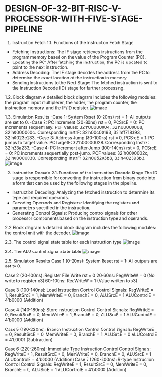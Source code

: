 # DESIGN-OF-32-BIT-RISC-V-PROCESSOR-WITH-FIVE-STAGE-PIPELINE

1. Instruction Fetch
1.1. Functions of the Instruction Fetch Stage
- Fetching Instructions: The IF stage retrieves instructions from the program memory based on the value of the Program Counter (PC).
- Updating the PC: After fetching the instruction, the PC is updated to point to the next instruction.
- Address Decoding: The IF stage decodes the address from the PC to determine the exact location of the instruction in memory.
- Sending Instructions to the Next Stage: The fetched instruction is sent to the Instruction Decode (ID) stage for further processing.

1.2. Block diagram
A detailed block diagram includes the following modules: the program input multiplexer, the adder, the program counter, the instruction memory, and the IF/ID register.
![image](https://github.com/user-attachments/assets/3ca6a9bd-e9df-4303-95af-ec9f37d260af)

1.3. Simulation Results
-Case 1: System Reset (0-20ns)
rst = 1: All outputs are set to 0.
-Case 2: PC Increment (20-80ns)
rst = 0, PCSrcE = 0: PC increments sequentially.
PCF values: 32’h00000004, 32’h00000008, 32’h0000000c.
Corresponding InstrF: 32’h00c00193, 32’hff718393, 32’h0023e233.
-Case 3: Address Jump (80-100ns)
rst = 0, PCSrcE = 1: PC jumps to target value.
PCTargetE: 32’h00000028.
Corresponding InstrF: 32’h23a233.
-Case 4: PC Increment after Jump (100-140ns)
rst = 0, PCSrcE = 0: PC increments sequentially post-jump.
PCF values: 32’h0000002c, 32’h00000030.
Corresponding InstrF: 32’h005203b3, 32’h402393b3.
![image](https://github.com/user-attachments/assets/3556d1ae-f3e7-4e5f-8ec3-a3dda994fbfe)

2. Instruction Decode
2.1. Functions of the Instruction Decode Stage
The ID stage is responsible for converting the instruction from binary code into a form that can be used by the following stages in the pipeline.
- Instruction Decoding: Analyzing the fetched instruction to determine its type and required operands.
- Decoding Operands and Registers: Identifying the registers and parameters specified in the instruction.
- Generating Control Signals: Producing control signals for other processor components based on the instruction type and operands.

2.2 Block diagram
A detailed block diagram includes the following modules: the control unit with the decoder.
![image](https://github.com/user-attachments/assets/f03ccca7-fa52-4f1e-b611-4d827a3780c6)

2.3. The control signal state table for each instruction type
![image](https://github.com/user-attachments/assets/a158d802-08f7-4709-b239-afef20881ef3)

2.4. The ALU control signal state table
![image](https://github.com/user-attachments/assets/20f0e795-f9cf-4b8e-8a0d-480ef3d8d926)

2.5. Simulation Results
Case 1 (0-20ns): System Reset
rst = 1: All outputs are set to 0.

Case 2 (20-100ns): Register File Write
rst = 0
20-60ns: RegWriteW = 0 (No write to register x3)
60-100ns: RegWriteW = 1 (Value written to x3)

Case 3 (100-140ns): Load Instruction Control
Control Signals:
RegWriteE = 1, ResultSrcE = 1, MemWriteE = 0, BranchE = 0, ALUSrcE = 1
ALUControlE = 4’b0000 (Addition)

Case 4 (140-180ns): Store Instruction Control
Control Signals:
RegWriteE = 0, ResultSrcE = 0, MemWriteE = 1, BranchE = 0, ALUSrcE = 1
ALUControlE = 4’b0000 (Addition)

Case 5 (180-220ns): Branch Instruction Control
Control Signals:
RegWriteE = 0, ResultSrcE = 0, MemWriteE = 0, BranchE = 1, ALUSrcE = 0
ALUControlE = 4’b0001 (Subtraction)

Case 6 (220-260ns): Immediate Type Instruction Control
Control Signals:
RegWriteE = 1, ResultSrcE = 0, MemWriteE = 0, BranchE = 0, ALUSrcE = 1
ALUControlE = 4’b0000 (Addition)
Case 7 (260-300ns): R-type Instruction Control
Control Signals:
RegWriteE = 1, ResultSrcE = 0, MemWriteE = 0, BranchE = 0, ALUSrcE = 1
ALUControlE = 4’b0000 (Addition)

